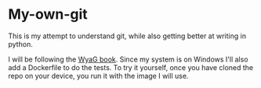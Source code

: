 # My-own-git
This is my attempt to understand git, while also getting better at writing in python.

I will be following the [WyaG book](https://wyag.thb.lt/).
Since my system is on Windows I'll also add a Dockerfile to do the tests.
To try it yourself, once you have cloned the repo on your device, you run it with the image I will use.
